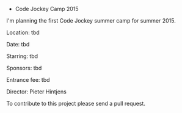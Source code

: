 + Code Jockey Camp 2015

I'm planning the first Code Jockey summer camp for summer 2015.

Location: tbd

Date: tbd

Starring: tbd

Sponsors: tbd

Entrance fee: tbd

Director: Pieter Hintjens

To contribute to this project please send a pull request.
